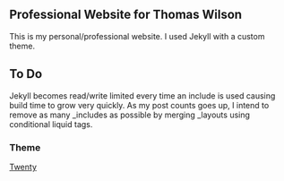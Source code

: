 ## Professional Website for Thomas Wilson
This is my personal/professional website.
I used Jekyll with a custom theme.


## To Do
Jekyll becomes read/write limited every time an include is used causing build time to grow very quickly.
As my post counts goes up, I intend to remove as many \_includes as possible by merging \_layouts using conditional liquid tags.

### Theme
[Twenty]()
